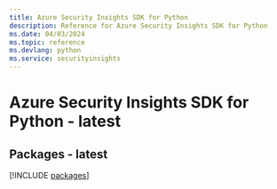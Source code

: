 ```yaml
---
title: Azure Security Insights SDK for Python
description: Reference for Azure Security Insights SDK for Python
ms.date: 04/03/2024
ms.topic: reference
ms.devlang: python
ms.service: securityinsights
---
```

# Azure Security Insights SDK for Python - latest
## Packages - latest
[!INCLUDE [packages](security-insights-index.md)]